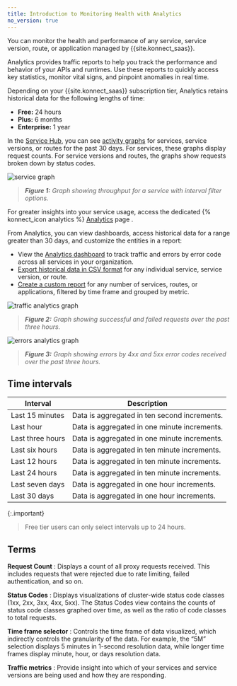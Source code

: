 ```yaml
---
title: Introduction to Monitoring Health with Analytics
no_version: true
---
```


You can monitor the health and performance of any service, service version,
route, or application managed by {{site.konnect_saas}}.

Analytics provides traffic reports to help you track the performance and
behavior of your APIs and runtimes. Use these reports to quickly access key
statistics, monitor vital signs, and pinpoint anomalies in real time.

Depending on your {{site.konnect_saas}} subscription tier, Analytics retains
historical data for the following lengths of time:
* **Free:** 24 hours
* **Plus:** 6 months
* **Enterprise:** 1 year

In the [Service Hub](https://cloud.konghq.com/servicehub/), you can see
[activity graphs](/konnect/analytics/services-and-routes/) for services, service versions, or
routes for the past 30 days.
For services, these graphs display request counts. For service versions and
routes, the graphs show requests broken down by status codes.

![service graph](/assets/images/docs/konnect/konnect-vitals-service-versions.png)

> _**Figure 1:** Graph showing throughput for a service with interval filter options._

For greater insights into your service usage, access the dedicated {% konnect_icon analytics %} [Analytics](https://cloud.konghq.com/analytics) page <span class="badge plus"></span>.

From Analytics, you can view dashboards, access historical data for a range greater than 30 days, and customize the entities in a report:
* View the [Analytics dashboard](/konnect/analytics/overview-dashboard) to track traffic and errors by error code across all services in your organization.
* [Export historical data in CSV format](/konnect/analytics/services-and-routes/) for any individual service, service version, or route.
* [Create a custom report](/konnect/analytics/generate-reports/) for any number of services, routes, or applications, filtered by time frame and grouped by metric.

![traffic analytics graph](/assets/images/docs/konnect/konnect-vitals-traffic.png)
> _**Figure 2:** Graph showing successful and failed requests over the past three hours._

 ![errors analytics graph](/assets/images/docs/konnect/konnect-vitals-errors.png)
> _**Figure 3:** Graph showing errors by 4xx and 5xx error codes received over the past three hours._

## Time intervals

Interval | Description  
------|----------|
Last 15 minutes | Data is aggregated in ten second increments.
Last hour| Data is aggregated in one minute increments.
Last three hours | Data is aggregated in one minute increments.
Last six hours | Data is aggregated in ten minute increments.
Last 12 hours| Data is aggregated in ten minute increments.
Last 24 hours| Data is aggregated in ten minute increments.
Last seven days | Data is aggregated in one hour increments.
Last 30 days | Data is aggregated in one hour increments.

{:.important}
> Free tier users can only select intervals up to 24 hours.

## Terms

**Request Count**
: Displays a count of all proxy requests received. This includes requests that
were rejected due to rate limiting, failed authentication, and so on.

**Status Codes**
: Displays visualizations of cluster-wide status code classes (1xx, 2xx, 3xx,
  4xx, 5xx). The Status Codes view contains the counts of status code classes
  graphed over time, as well as the ratio of code classes to total requests.

**Time frame selector**
: Controls the time frame of data visualized, which indirectly controls the
granularity of the data. For example, the “5M” selection displays 5 minutes in
1-second resolution data, while longer time frames display minute, hour, or
days resolution data.

**Traffic metrics**
: Provide insight into which of your services and service versions are being
used and how they are responding.
